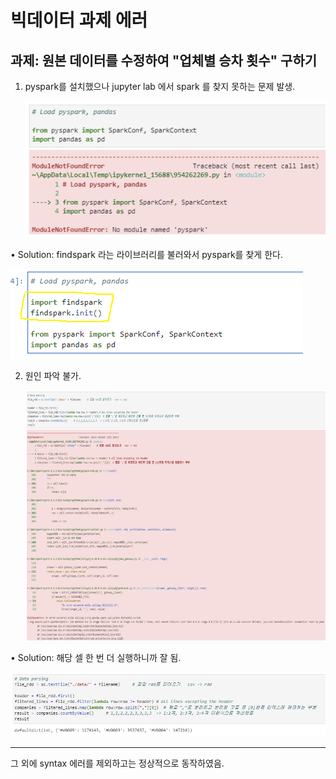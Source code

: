 # 빅데이터 과제 에러

과제: 원본 데이터를 수정하여 "업체별 승차 횟수" 구하기
--

1. pyspark를 설치했으나 jupyter lab 에서 spark 를 찾지 못하는 문제 발생.
  
      <img src = "image/No_module_pyspark.png">
      
• Solution: findspark 라는 라이브러리를 불러와서 pyspark를 찾게 한다.

   <img src = "image/find pyspark.png">  
      
2. 원인 파악 불가.

      <img src = "image/data_parsing_error.png" width = 800 height = 400>
      
• Solution: 해당 셀 한 번 더 실행하니까 잘 됨.

   <img src = "image/data_parsing_error_solve.png">
      
----
그 외에 syntax 에러를 제외하고는 정상적으로 동작하였음.
